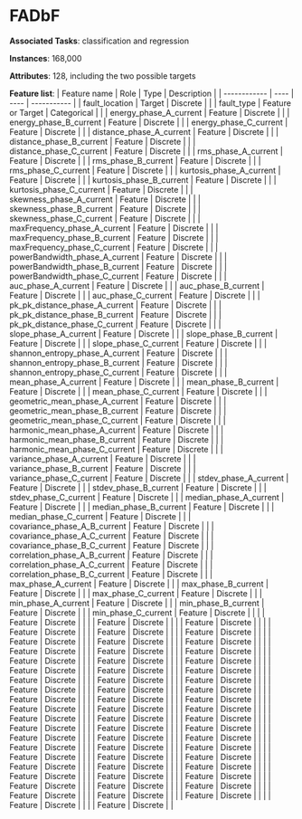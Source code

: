 # FADbF

**Associated Tasks**: classification and regression

**Instances**: 168,000

**Attributes**: 128, including the two possible targets

**Feature list**:
|  Feature name  |  Role |  Type  |  Description  |
|  ------------  |  ---- |  ----  |  -----------  |
|  fault_location  | Target  |  Discrete  |  |
|  fault_type  | Feature or Target  |  Categorical  |  |
|  energy_phase_A_current  | Feature  |  Discrete  |  |
|  energy_phase_B_current  | Feature  |  Discrete  |  |
|  energy_phase_C_current  | Feature  |  Discrete  |  |
|  distance_phase_A_current  | Feature  |  Discrete  |  |
|  distance_phase_B_current  | Feature  |  Discrete  |  |
|  distance_phase_C_current  | Feature  |  Discrete  |  |
|  rms_phase_A_current  | Feature  |  Discrete  |  |
|  rms_phase_B_current  | Feature  |  Discrete  |  |
|  rms_phase_C_current  | Feature  |  Discrete  |  |
|  kurtosis_phase_A_current  | Feature  |  Discrete  |  |
|  kurtosis_phase_B_current  | Feature  |  Discrete  |  |
|  kurtosis_phase_C_current  | Feature  |  Discrete  |  |
|  skewness_phase_A_current  | Feature  |  Discrete  |  |
|  skewness_phase_B_current  | Feature  |  Discrete  |  |
|  skewness_phase_C_current  | Feature  |  Discrete  |  |
|  maxFrequency_phase_A_current  | Feature  |  Discrete  |  |
|  maxFrequency_phase_B_current  | Feature  |  Discrete  |  |
|  maxFrequency_phase_C_current  | Feature  |  Discrete  |  |
|  powerBandwidth_phase_A_current  | Feature  |  Discrete  |  |
|  powerBandwidth_phase_B_current  | Feature  |  Discrete  |  |
|  powerBandwidth_phase_C_current  | Feature  |  Discrete  |  |
|  auc_phase_A_current  | Feature  |  Discrete  |  |
|  auc_phase_B_current  | Feature  |  Discrete  |  |
|  auc_phase_C_current  | Feature  |  Discrete  |  |
|  pk_pk_distance_phase_A_current  | Feature  |  Discrete  |  |
|  pk_pk_distance_phase_B_current  | Feature  |  Discrete  |  |
|  pk_pk_distance_phase_C_current  | Feature  |  Discrete  |  |
|  slope_phase_A_current  | Feature  |  Discrete  |  |
|  slope_phase_B_current  | Feature  |  Discrete  |  |
|  slope_phase_C_current  | Feature  |  Discrete  |  |
|  shannon_entropy_phase_A_current  | Feature  |  Discrete  |  |
|  shannon_entropy_phase_B_current  | Feature  |  Discrete  |  |
|  shannon_entropy_phase_C_current  | Feature  |  Discrete  |  |
|  mean_phase_A_current  | Feature  |  Discrete  |  |
|  mean_phase_B_current  | Feature  |  Discrete  |  |
|  mean_phase_C_current  | Feature  |  Discrete  |  |
|  geometric_mean_phase_A_current  | Feature  |  Discrete  |  |
|  geometric_mean_phase_B_current  | Feature  |  Discrete  |  |
|  geometric_mean_phase_C_current  | Feature  |  Discrete  |  |
|  harmonic_mean_phase_A_current  | Feature  |  Discrete  |  |
|  harmonic_mean_phase_B_current  | Feature  |  Discrete  |  |
|  harmonic_mean_phase_C_current  | Feature  |  Discrete  |  |
|  variance_phase_A_current  | Feature  |  Discrete  |  |
|  variance_phase_B_current  | Feature  |  Discrete  |  |
|  variance_phase_C_current  | Feature  |  Discrete  |  |
|  stdev_phase_A_current  | Feature  |  Discrete  |  |
|  stdev_phase_B_current  | Feature  |  Discrete  |  |
|  stdev_phase_C_current  | Feature  |  Discrete  |  |
|  median_phase_A_current  | Feature  |  Discrete  |  |
|  median_phase_B_current  | Feature  |  Discrete  |  |
|  median_phase_C_current  | Feature  |  Discrete  |  |
|  covariance_phase_A_B_current  | Feature  |  Discrete  |  |
|  covariance_phase_A_C_current  | Feature  |  Discrete  |  |
|  covariance_phase_B_C_current  | Feature  |  Discrete  |  |
|  correlation_phase_A_B_current  | Feature  |  Discrete  |  |
|  correlation_phase_A_C_current  | Feature  |  Discrete  |  |
|  correlation_phase_B_C_current  | Feature  |  Discrete  |  |
|  max_phase_A_current  | Feature  |  Discrete  |  |
|  max_phase_B_current  | Feature  |  Discrete  |  |
|  max_phase_C_current  | Feature  |  Discrete  |  |
|  min_phase_A_current  | Feature  |  Discrete  |  |
|  min_phase_B_current  | Feature  |  Discrete  |  |
|  min_phase_C_current  | Feature  |  Discrete  |  |
|    | Feature  |  Discrete  |  |
|    | Feature  |  Discrete  |  |
|    | Feature  |  Discrete  |  |
|    | Feature  |  Discrete  |  |
|    | Feature  |  Discrete  |  |
|    | Feature  |  Discrete  |  |
|    | Feature  |  Discrete  |  |
|    | Feature  |  Discrete  |  |
|    | Feature  |  Discrete  |  |
|    | Feature  |  Discrete  |  |
|    | Feature  |  Discrete  |  |
|    | Feature  |  Discrete  |  |
|    | Feature  |  Discrete  |  |
|    | Feature  |  Discrete  |  |
|    | Feature  |  Discrete  |  |
|    | Feature  |  Discrete  |  |
|    | Feature  |  Discrete  |  |
|    | Feature  |  Discrete  |  |
|    | Feature  |  Discrete  |  |
|    | Feature  |  Discrete  |  |
|    | Feature  |  Discrete  |  |
|    | Feature  |  Discrete  |  |
|    | Feature  |  Discrete  |  |
|    | Feature  |  Discrete  |  |
|    | Feature  |  Discrete  |  |
|    | Feature  |  Discrete  |  |
|    | Feature  |  Discrete  |  |
|    | Feature  |  Discrete  |  |
|    | Feature  |  Discrete  |  |
|    | Feature  |  Discrete  |  |
|    | Feature  |  Discrete  |  |
|    | Feature  |  Discrete  |  |
|    | Feature  |  Discrete  |  |
|    | Feature  |  Discrete  |  |
|    | Feature  |  Discrete  |  |
|    | Feature  |  Discrete  |  |
|    | Feature  |  Discrete  |  |
|    | Feature  |  Discrete  |  |
|    | Feature  |  Discrete  |  |
|    | Feature  |  Discrete  |  |
|    | Feature  |  Discrete  |  |
|    | Feature  |  Discrete  |  |
|    | Feature  |  Discrete  |  |
|    | Feature  |  Discrete  |  |
|    | Feature  |  Discrete  |  |
|    | Feature  |  Discrete  |  |
|    | Feature  |  Discrete  |  |
|    | Feature  |  Discrete  |  |
|    | Feature  |  Discrete  |  |
|    | Feature  |  Discrete  |  |
|    | Feature  |  Discrete  |  |
|    | Feature  |  Discrete  |  |
|    | Feature  |  Discrete  |  |
|    | Feature  |  Discrete  |  |
|    | Feature  |  Discrete  |  |
|    | Feature  |  Discrete  |  |
|    | Feature  |  Discrete  |  |
|    | Feature  |  Discrete  |  |
|    | Feature  |  Discrete  |  |

